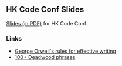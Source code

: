## HK Code Conf Slides

[Slides (in PDF)](words_of_support.pdf) for HK Code Conf.

### Links

* [George Orwell's rules for effective writing](http://www.pickthebrain.com/blog/george-orwells-5-rules-for-effective-writing/)
* [100+ Deadwood phrases](http://www.justinmclachlan.com/72/100-deadwood-phrases-to-cut-from-your-writing/)

